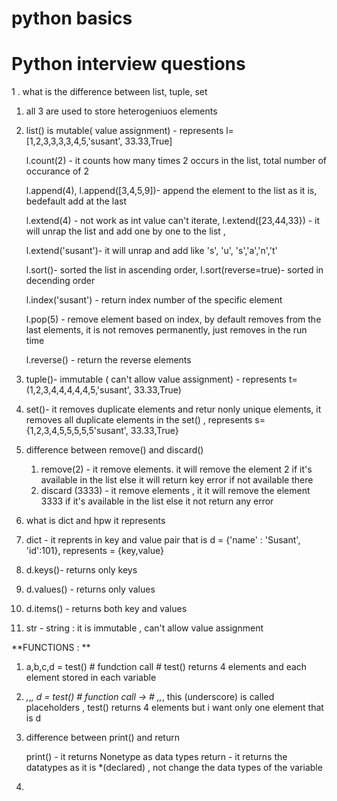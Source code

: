# python basics 
# Python interview questions 
1 . what is the difference between list, tuple, set 
   
  1. all 3 are used to store heterogeniuos elements 
  1. list() is mutable( value assignment) - represents l= [1,2,3,3,3,3,4,5,'susant', 33.33,True]
   
     l.count(2) - it counts how many times 2 occurs in the list, total number of occurance of 2
     
     l.append(4), l.append([3,4,5,9])- append the element to the list as it is, bedefault add at the last
     
     l.extend(4) - not work as int value can't iterate, l.extend([23,44,33}) - it will unrap the list and add one by one to the list , 
     
     l.extend('susant')- it will unrap and add like 's', 'u', 's','a','n','t'
     
     l.sort()- sorted the list in ascending order, l.sort(reverse=true)- sorted in decending order
     
     l.index('susant') - return index number of the specific element
     
     l.pop(5) - remove element based on index, by default removes from the last elements, it is not removes permanently, just removes in the run time
     
     l.reverse() - return the reverse elements
     
  3. tuple()- immutable ( can't allow value assignment) - represents t= (1,2,3,4,4,4,4,4,5,'susant', 33.33,True)
  
  5. set()- it removes duplicate elements and retur nonly unique elements, it removes all duplicate elements in the set() ,
     represents s= {1,2,3,4,5,5,5,5,5'susant', 33.33,True}
  
 2. difference between remove() and discard()

    1. remove(2) - it remove elements. it will remove the element 2 if it's available in the list else it will return key error if not available there
    2. discard (3333) - it remove elements , it it will remove the element 3333 if it's available in the list else it not return any error
  
 3. what is dict  and hpw it represents 

   1. dict - it reprents in key and value pair that is d = {'name' : 'Susant', 'id':101}, represents = {key,value}
   2. d.keys()- returns only keys 
   3. d.values() - returns only values
   4. d.items() - returns both key and values
   
 4. str - string : it is immutable , can't allow value assignment
 
 **FUNCTIONS : **

1. a,b,c,d = test() # fundction call # test() returns 4 elements and each element stored in each variable

2. _,_,_, d = test()  # function call -> #  _,_,_,  this (underscore) is called placeholders , test() returns 4 elements but i want only one element that is d

3. difference between print() and return 

      print() - it returns Nonetype as data types 
      return - it returns the datatypes as it is *(declared) , not change the data types of the variable
      
4. 
 
 
 
 
 
 

